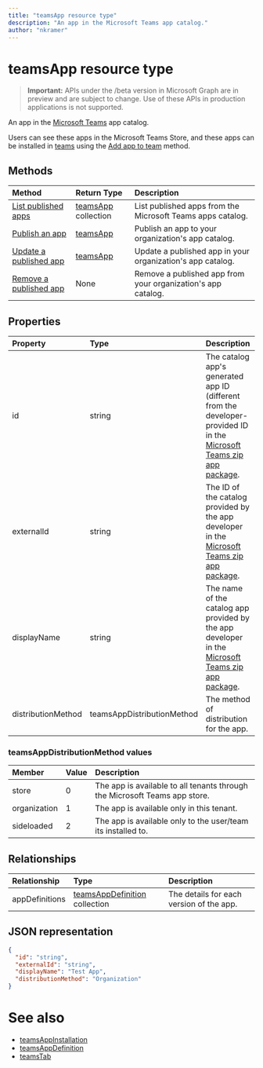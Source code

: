 ```yaml
---
title: "teamsApp resource type"
description: "An app in the Microsoft Teams app catalog."
author: "nkramer"
---
```


# teamsApp resource type

> **Important:** APIs under the /beta version in Microsoft Graph are in preview and are subject to change. Use of these APIs in production applications is not supported.

An app in the [Microsoft Teams](teams-api-overview.md) app catalog.

Users can see these apps in the Microsoft Teams Store, and these apps can be installed in [teams](team.md) using the [Add app to team](../api/teamsappinstallation-add.md) method.

## Methods

| Method       | Return Type  |Description|
|:---------------|:--------|:----------|
|[List published apps](../api/teamsapp-list.md) | [teamsApp](teamsapp.md) collection | List published apps from the Microsoft Teams apps catalog.|
|[Publish an app](../api/teamsapp-publish.md) | [teamsApp](teamsapp.md) | Publish an app to your organization's app catalog.|
|[Update a published app](../api/teamsapp-update.md) | [teamsApp](teamsapp.md) | Update a published app in your organization's app catalog.|
|[Remove a published app](../api/teamsapp-delete.md) | None | Remove a published app from your organization's app catalog.|

## Properties

| Property            | Type     | Description |
|:------------------- |:-------- |:----------- |
| id                  | string   | The catalog app's generated app ID (different from the developer-provided ID in the [Microsoft Teams zip app package](https://docs.microsoft.com/en-us/microsoftteams/platform/concepts/apps/apps-package). |
| externalId          | string   | The ID of the catalog provided by the app developer in the [Microsoft Teams zip app package](https://docs.microsoft.com/en-us/microsoftteams/platform/concepts/apps/apps-package). |
| displayName                | string   | The name of the catalog app provided by the app developer in the [Microsoft Teams zip app package](https://docs.microsoft.com/en-us/microsoftteams/platform/concepts/apps/apps-package). |
| distributionMethod  | teamsAppDistributionMethod     | The method of distribution for the app. |

### teamsAppDistributionMethod values

|Member|Value|Description|
|:---|:---|:---|
|store|0| The app is available to all tenants through the Microsoft Teams app store.|
|organization|1|The app is available only in this tenant.|
|sideloaded|2|The app is available only to the user/team its installed to.|

## Relationships

| Relationship | Type	| Description |
|:---------------|:--------|:----------|
|appDefinitions|[teamsAppDefinition](teamsappdefinition.md) collection| The details for each version of the app. |

## JSON representation

<!-- {
  "blockType": "resource",
  "@odata.type": "microsoft.graph.teamsApp",
  "baseType": "microsoft.graph.entity"
}-->

```json
{
  "id": "string",
  "externalId": "string",
  "displayName": "Test App",
  "distributionMethod": "Organization"
}
```

# See also

- [teamsAppInstallation](teamsappinstallation.md)
- [teamsAppDefinition](teamsappdefinition.md)
- [teamsTab](../resources/teamstab.md)

<!-- uuid: 8fcb5dbc-d5aa-4681-8e31-b001d5168d79
2015-10-25 14:57:30 UTC -->
<!-- {
  "type": "#page.annotation",
  "description": "teamsApp resource",
  "keywords": "",
  "section": "documentation",
  "tocPath": ""
}-->

